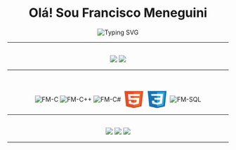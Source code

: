 <h1 align="center">Olá! Sou Francisco Meneguini</h1>

<p align="center">
  <img src="https://readme-typing-svg.herokuapp.com?font=Fira+Code&weight=500&size=24&pause=1000&center=true&vCenter=true&width=435&lines=Estudante+de+ADS;Apaixonado+por+Tecnologia;Buscando+novos+desafios" alt="Typing SVG" />
</p>

---

## 

<div align="center">
  <img height="180em" src="https://github-readme-stats.vercel.app/api?username=fjmeneguini&theme=cobalt&show_icons=true&hide_border=true&count_private=true"/> 
  <img height="180em" src="https://github-readme-stats.vercel.app/api/top-langs/?username=fjmeneguini&theme=cobalt&show_icons=true&hide_border=true&layout=compact"/>
</div>

---

## 

<div style="display: inline_block" align="center"><br>
  <img align="center" alt="FM-C" height="40" width="50" src="https://cdn.jsdelivr.net/gh/devicons/devicon@latest/icons/c/c-original.svg">
  <img align="center" alt="FM-C++" height="40" width="50" src="https://cdn.jsdelivr.net/gh/devicons/devicon@latest/icons/cplusplus/cplusplus-original.svg">
  <img align="center" alt="FM-C#" height="40" width="50" src="https://cdn.jsdelivr.net/gh/devicons/devicon@latest/icons/csharp/csharp-original.svg">
  <img align="center" alt="FM-HTML" height="40" width="50" src="https://raw.githubusercontent.com/devicons/devicon/master/icons/html5/html5-original.svg">
  <img align="center" alt="FM-CSS" height="40" width="50" src="https://raw.githubusercontent.com/devicons/devicon/master/icons/css3/css3-original.svg">
  <img align="center" alt="FM-SQL" height="40" width="50" src="https://cdn.jsdelivr.net/gh/devicons/devicon@latest/icons/azuresqldatabase/azuresqldatabase-original.svg">
</div>                              

---

##

<div align="center">
  <a href="https://instagram.com/fjmeneguini" target="_blank"><img src="https://img.shields.io/badge/-Instagram-%23E4405F?style=for-the-badge&logo=instagram&logoColor=white"></a>
  <a href = "mailto:fjmeneguini@gmail.com"><img src="https://img.shields.io/badge/-Gmail-%23333?style=for-the-badge&logo=gmail&logoColor=white"></a>
  <a href="https://www.linkedin.com/in/franciscomeneguini" target="_blank"><img src="https://img.shields.io/badge/-LinkedIn-%230077B5?style=for-the-badge&logo=linkedin&logoColor=white"></a> 
</div>

---

## 

